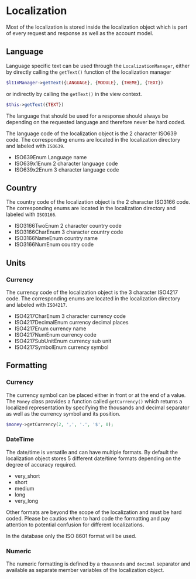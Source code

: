# Localization

Most of the localization is stored inside the localization object which is part of every request and response as well as the account model.

## Language

Language specific text can be used through the `LocalizationManager`, either by directly calling the `getText()` function of the localization manager

```php
$l11nManager->getText({LANGUAGE}, {MODULE}, {THEME}, {TEXT})
```

or indirectly by calling the `getText()` in the view context.

```php
$this->getText({TEXT})
```

The language that should be used for a response should always be depending on the requested language and therefore never be hard coded.

The language code of the localization object is the 2 character ISO639 code. The corresponding enums are located in the localization directory and labeled with `ISO639`.

* ISO639Enum Language name
* ISO639x1Enum 2 character language code
* ISO639x2Enum 3 character language code

## Country

The country code of the localization object is the 2 character ISO3166 code. The corresponding enums are located in the localization directory and labeled with `ISO3166`.

* ISO3166TwoEnum 2 character country code
* ISO3166CharEnum 3 character country code
* ISO3166NameEnum country name
* ISO3166NumEnum country code

## Units

### Currency

The currency code of the localization object is the 3 character ISO4217 code. The corresponding enums are located in the localization directory and labeled with `ISO4217`.

* ISO4217CharEnum 3 character currency code
* ISO4217DecimalEnum currency decimal places
* ISO4217Enum currency name
* ISO4217NumEnum currency code
* ISO4217SubUnitEnum currency sub unit
* ISO4217SymbolEnum currency symbol

## Formatting

### Currency

The currency symbol can be placed either in front or at the end of a value. The `Money` class provides a function called `getCurrency()` which returns a localized representation by specifying the thousands and decimal separator as well as the currency symbol and its position.

```php
$money->getCurrency(2, ',', '.', '$', 0);
```

### DateTime

The date/time is versatile and can have multiple formats. By default the localization object stores 5 different date/time formats depending on the degree of accuracy required. 

* very_short
* short
* medium
* long
* very_long

Other formats are beyond the scope of the localization and must be hard coded. Please be cautios when to hard code the formatting and pay attention to potential confusion for different localizations.

In the database only the ISO 8601 format will be used.

### Numeric

The numeric formatting is defined by a `thousands` and `decimal` separator and available as separate member variables of the localization object.